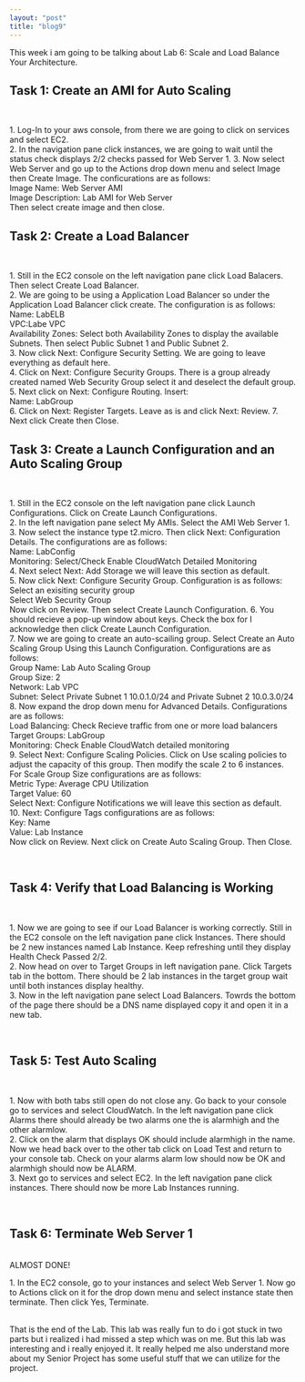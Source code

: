 ```yaml
---
layout: "post"
title: "blog9"
---
```

This week i am going to be talking about Lab 6: Scale and Load Balance Your Architecture.

<h2>Task 1: Create an AMI for Auto Scaling</h2><br>
<p>1. Log-In to your aws console, from there we are going to click on services and select EC2.<br>
2. In the navigation pane click instances, we are going to wait until the status check displays 2/2 checks passed for Web Server 1.
3. Now select Web Server and go up to the Actions drop down menu and select Image then Create Image. The conficurations are as follows:<br>
Image Name: Web Server AMI<br>
Image Description: Lab AMI for Web Server<br>
Then select create image and then close.<br> 
</p>
<h2>Task 2: Create a Load Balancer</h2><br>
<p>
1. Still in the EC2 console on the left navigation pane click Load Balacers. Then select Create Load Balancer.<br>
2. We are going to be using a Application Load Balancer so under the Application Load Balancer click create. The configuration is as follows:<br>
Name: LabELB<br>
VPC:Labe VPC<br>
Availability Zones: Select both Availability Zones to display the available Subnets. Then select Public Subnet 1 and Public Subnet 2. <br>
3. Now click Next: Configure Security Setting. We are going to leave everything as default here. <br>
4. Click on Next: Configure Security Groups. There is a group already created named Web Security Group select it and deselect the default group. <br>
5. Next click on Next: Configure Routing. Insert:<br>
Name: LabGroup <br>
6. Click on Next: Register Targets. Leave as is and click Next: Review.
7. Next click Create then Close. <br>
</p>

<h2>Task 3: Create a Launch Configuration and an Auto Scaling Group</h2> <br>

<p>
1. Still in the EC2 console on the left navigation pane click Launch Configurations. Click on Create Launch Configurations.<br>
2. In the left navigation pane select My AMIs. Select the AMI Web Server 1.<br>
3. Now select the instance type t2.micro. Then click Next: Configuration Details. The configurations are as follows:<br>
Name: LabConfig<br>
Monitoring: Select/Check Enable CloudWatch Detailed Monitoring<br>
4. Next select Next: Add Storage we will leave this section as default. <br>
5. Now click Next: Configure Security Group. Configuration is as follows:<br>
Select an exisiting security group<br>
Select Web Security Group<br>
Now click on Review. Then select Create Launch Configuration.
6. You should recieve a pop-up window about keys. Check the box for I acknowledge then click Create Launch Configuration.<br>
7. Now we are going to create an auto-scailing group. Select Create an Auto Scaling Group Using this Launch Configuration. Configurations are as follows: <br>
Group Name: Lab Auto Scaling Group<br>
Group Size: 2<br>
Network: Lab VPC<br>
Subnet: Select Private Subnet 1 10.0.1.0/24 and Private Subnet 2 10.0.3.0/24<br>
8. Now expand the drop down menu for Advanced Details. Configurations are as follows: <br>
Load Balancing: Check Recieve traffic from one or more load balancers <br>
Target Groups: LabGroup <br>
Monitoring: Check Enable CloudWatch detailed monitoring<br>
9. Select Next: Configure Scaling Policies. Click on Use scaling policies to adjust the capacity of this group. Then modify the scale 2 to 6 instances. For Scale Group Size configurations are as follows: <br>
Metric Type: Average CPU Utilization<br>
Target Value: 60<br>
Select Next: Configure Notifications we will leave this section as default.<br> 
10. Next: Configure Tags configurations are as follows: <br>
Key: Name<br>
Value: Lab Instance<br>
Now click on Review. Next click on Create Auto Scaling Group. Then Close. 
</p><br>

<h2>Task 4: Verify that Load Balancing is Working</h2><br>
<p>
1. Now we are going to see if our Load Balancer is working correctly. Still in the EC2 console on the left navigation pane click Instances. There should be 2 new instances named Lab Instance. Keep refreshing until they display Health Check Passed 2/2.<br>
2. Now head on over to Target Groups in left navigation pane. Click Targets tab in the bottom. There should be 2 lab instances in the target group wait until both instances display healthy.<br>
3. Now in the left navigation pane select Load Balancers. Towrds the bottom of the page there should be a DNS name displayed copy it and open it in a new tab.<br> 
</p><br>

<h2>Task 5: Test Auto Scaling</h2><br>

<p>
1. Now with both tabs still open do not close any. Go back to your console go to services and select CloudWatch. In the left navigation pane click Alarms there should already be two alarms one the is alarmhigh and the other alarmlow.<br>
2. Click on the alarm that displays OK should include alarmhigh in the name. Now we head back over to the other tab click on Load Test and return to your console tab. Check on your alarms alarm low should now be OK and alarmhigh should now be ALARM.<br>
3. Next go to services and select EC2. In the left navigation pane click instances. There should now be more Lab Instances running. <br>
</p><br>

<h2>Task 6: Terminate Web Server 1</h2><br>
ALMOST DONE!<br>
<p>
1. In the EC2 console, go to your instances and select Web Server 1. Now go to Actions click on it for the drop down menu and select instance state then terminate. Then click Yes, Terminate. 
</p><br>
That is the end of the Lab. This lab was really fun to do i got stuck in two parts but i realized i had missed a step which was on me. But this lab was interesting and i really enjoyed it. It really helped me also understand more about my Senior Project has some useful stuff that we can utilize for the project.